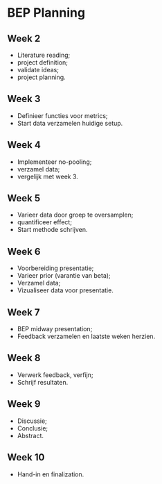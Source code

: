 # BEP Planning

## Week 2

- Literature reading;
- project definition;
- validate ideas;
- project planning.

## Week 3

- Definieer functies voor metrics;
- Start data verzamelen huidige setup.

## Week 4

- Implementeer no-pooling;
- verzamel data;
- vergelijk met week 3.

## Week 5

- Varieer data door groep te oversamplen;
- quantificeer effect;
- Start methode schrijven.

## Week 6

- Voorbereiding presentatie;
- Varieer prior (varantie van beta);
- Verzamel data;
- Vizualiseer data voor presentatie.

## Week 7

- BEP midway presentation;
- Feedback verzamelen en laatste weken herzien.

## Week 8

- Verwerk feedback, verfijn;
- Schrijf resultaten.

## Week 9

- Discussie;
- Conclusie;
- Abstract.

## Week 10

- Hand-in en finalization.
